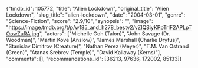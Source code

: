 {"tmdb_id": 105772, "title": "Alien Lockdown", "original_title": "Alien Lockdown", "slug_title": "alien-lockdown", "date": "2004-03-01", "genre": "Science-Fiction", "score": "2.9/10", "synopsis": "", "image": "https://image.tmdb.org/t/p/w185_and_h278_bestv2/vZIQSiyKPpTrIF2APLpTOowZuRA.jpg", "actors": ["Michelle Goh (Talon)", "John Savage (Dr. Woodman)", "Martin Kove (Anslow)", "James Marshall (Charlie Dryfus)", "Stanislav Dimitrov (Creature)", "Nathan Perez (Meyer)", "T.M. Van Ostrand (Green)", "Atanas Srebrev (Temple)", "David Kallaway (Kerns)"], "comments": [], "recommandations_id": [36213, 97636, 172002, 85133]}